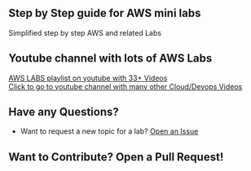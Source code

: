 ## Step by Step guide for AWS mini labs

Simplified step by step AWS and related Labs

## Youtube channel with lots of AWS Labs
[AWS LABS playlist on youtube with 33+ Videos](https://www.youtube.com/playlist?list=PLQP5dDPLts64M0nMnvHJ6qmbYUhHPlcc0)\
[Click to go to youtube channel with many other Cloud/Devops Videos](https://www.youtube.com/channel/UCbbp2FFbVQkuFYTJCZ92JQg)

## Have any Questions?
- Want to request a new topic for a lab? 
[Open an Issue](https://github.com/Cloud-Yeti/aws-labs/issues/new)

## Want to Contribute? Open a Pull Request!
